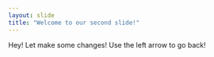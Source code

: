 ```yaml
---
layout: slide
title: "Welcome to our second slide!"
---
```

Hey! Let make some changes!
Use the left arrow to go back!

